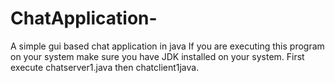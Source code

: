 # ChatApplication-
A simple gui based chat application in java 
If you are executing this program on your system make sure you have JDK installed on your system.
First execute chatserver1.java then chatclient1java.
